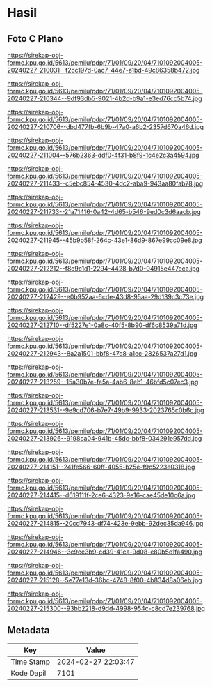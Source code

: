 # Hasil

## Foto C Plano

https://sirekap-obj-formc.kpu.go.id/5613/pemilu/pdpr/71/01/09/20/04/7101092004005-20240227-210031--f2cc197d-0ac7-44e7-a1bd-49c86358b472.jpg

https://sirekap-obj-formc.kpu.go.id/5613/pemilu/pdpr/71/01/09/20/04/7101092004005-20240227-210344--9df93db5-9021-4b2d-b9a1-e3ed76cc5b74.jpg

https://sirekap-obj-formc.kpu.go.id/5613/pemilu/pdpr/71/01/09/20/04/7101092004005-20240227-210706--dbd477fb-6b9b-47a0-a6b2-2357d670a46d.jpg

https://sirekap-obj-formc.kpu.go.id/5613/pemilu/pdpr/71/01/09/20/04/7101092004005-20240227-211004--576b2363-ddf0-4f31-b8f9-1c4e2c3a4594.jpg

https://sirekap-obj-formc.kpu.go.id/5613/pemilu/pdpr/71/01/09/20/04/7101092004005-20240227-211433--c5ebc854-4530-4dc2-aba9-943aa80fab78.jpg

https://sirekap-obj-formc.kpu.go.id/5613/pemilu/pdpr/71/01/09/20/04/7101092004005-20240227-211733--21a71416-0a42-4d65-b546-9ed0c3d6aacb.jpg

https://sirekap-obj-formc.kpu.go.id/5613/pemilu/pdpr/71/01/09/20/04/7101092004005-20240227-211945--45b9b58f-264c-43e1-86d9-867e99cc09e8.jpg

https://sirekap-obj-formc.kpu.go.id/5613/pemilu/pdpr/71/01/09/20/04/7101092004005-20240227-212212--f8e9c1d1-2294-4428-b7d0-04915e447eca.jpg

https://sirekap-obj-formc.kpu.go.id/5613/pemilu/pdpr/71/01/09/20/04/7101092004005-20240227-212429--e0b952aa-6cde-43d8-95aa-29d139c3c73e.jpg

https://sirekap-obj-formc.kpu.go.id/5613/pemilu/pdpr/71/01/09/20/04/7101092004005-20240227-212710--df5227e1-0a8c-40f5-8b90-df6c8539a71d.jpg

https://sirekap-obj-formc.kpu.go.id/5613/pemilu/pdpr/71/01/09/20/04/7101092004005-20240227-212943--8a2a1501-bbf8-47c8-a1ec-2826537a27d1.jpg

https://sirekap-obj-formc.kpu.go.id/5613/pemilu/pdpr/71/01/09/20/04/7101092004005-20240227-213259--15a30b7e-fe5a-4ab6-8eb1-46bfd5c07ec3.jpg

https://sirekap-obj-formc.kpu.go.id/5613/pemilu/pdpr/71/01/09/20/04/7101092004005-20240227-213531--9e9cd706-b7e7-49b9-9933-2023765c0b6c.jpg

https://sirekap-obj-formc.kpu.go.id/5613/pemilu/pdpr/71/01/09/20/04/7101092004005-20240227-213926--9198ca04-941b-45dc-bbf8-034291e957dd.jpg

https://sirekap-obj-formc.kpu.go.id/5613/pemilu/pdpr/71/01/09/20/04/7101092004005-20240227-214151--241fe566-60ff-4055-b25e-f9c5223e0318.jpg

https://sirekap-obj-formc.kpu.go.id/5613/pemilu/pdpr/71/01/09/20/04/7101092004005-20240227-214415--d619111f-2ce6-4323-9e16-cae45de10c6a.jpg

https://sirekap-obj-formc.kpu.go.id/5613/pemilu/pdpr/71/01/09/20/04/7101092004005-20240227-214815--20cd7943-df74-423e-9ebb-92dec35da946.jpg

https://sirekap-obj-formc.kpu.go.id/5613/pemilu/pdpr/71/01/09/20/04/7101092004005-20240227-214946--3c9ce3b9-cd39-41ca-9d08-e80b5e1fa490.jpg

https://sirekap-obj-formc.kpu.go.id/5613/pemilu/pdpr/71/01/09/20/04/7101092004005-20240227-215128--5e77e13d-36bc-4748-8f00-4b834d8a06eb.jpg

https://sirekap-obj-formc.kpu.go.id/5613/pemilu/pdpr/71/01/09/20/04/7101092004005-20240227-215300--93bb2218-d9dd-4998-954c-c8cd7e239768.jpg


## Metadata

| Key        | Value               |
| ---------- | ------------------- |
| Time Stamp | 2024-02-27 22:03:47 |
| Kode Dapil | 7101                |



